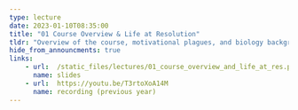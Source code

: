 ```yaml
---
type: lecture
date: 2023-01-10T08:35:00
title: "01 Course Overview & Life at Resolution"
tldr: "Overview of the course, motivational plagues, and biology background from DNA to Ecosystems"
hide_from_announcments: true
links: 
    - url:  /static_files/lectures/01_course_overview_and_life_at_res.pdf  
      name: slides
    - url:  https://youtu.be/T3rtoXoA14M
      name: recording (previous year)
---
```

